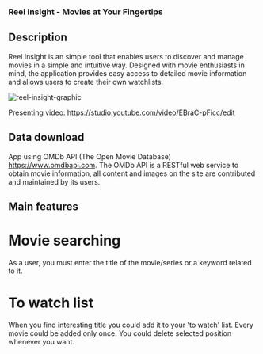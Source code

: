 ### Reel Insight - Movies at Your Fingertips

## Description
Reel Insight is an simple tool that enables users to discover and manage movies in a simple and intuitive way. Designed with movie enthusiasts in mind, the application provides easy access to detailed movie information and allows users to create their own watchlists.

![reel-insight-graphic](https://github.com/Pako2425/Reel-Insight-Movie-Details-at-Your-Fingertips/assets/84390058/4d80076a-0a2f-4164-af3a-2db75e984454)

Presenting video: https://studio.youtube.com/video/EBraC-pFicc/edit

## Data download
App using OMDb API (The Open Movie Database) https://www.omdbapi.com. The OMDb API is a RESTful web service to obtain movie information, all content and images on the site are contributed and maintained by its users.

## Main features
# Movie searching
As a user, you must enter the title of the movie/series or a keyword related to it.

# To watch list
When you find interesting title you could add it to your 'to watch' list. Every movie could be added only once. You could delete selected position whenever you want.
